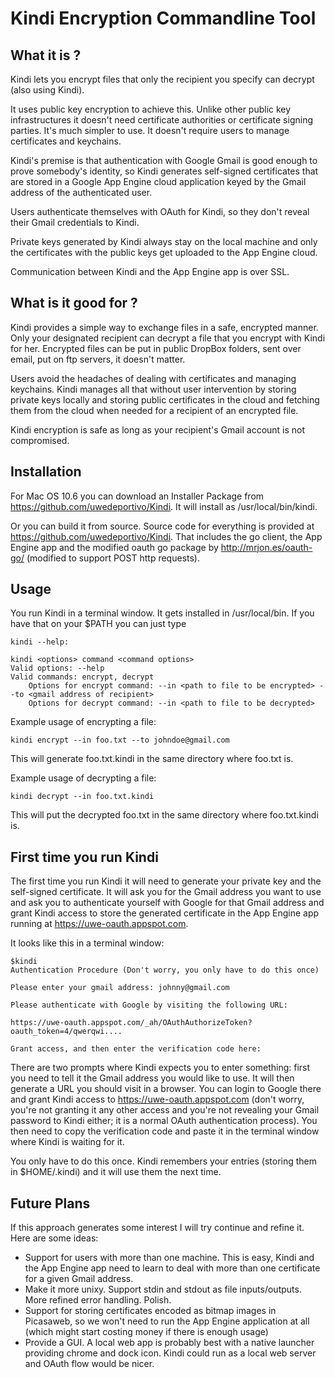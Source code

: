 Kindi Encryption Commandline Tool
=================================

What it is ?
------------

Kindi lets you encrypt files that only the recipient you specify can decrypt (also using Kindi). 

It uses public key encryption to achieve this. Unlike other public key infrastructures it doesn't need certificate authorities or certificate signing parties. It's much simpler to use. It doesn't require users to manage certificates and keychains.

Kindi's premise is that authentication with Google Gmail is good enough to prove somebody's identity, so Kindi generates self-signed certificates that are stored in a Google App Engine cloud application keyed by the Gmail address of the authenticated user. 

Users authenticate themselves with OAuth for Kindi, so they don't reveal their Gmail credentials to Kindi. 

Private keys generated by Kindi always stay on the local machine and only the certificates with the public keys get uploaded to the App Engine cloud.

Communication between Kindi and the App Engine app is over SSL.

What is it good for ?
---------------------

Kindi provides a simple way to exchange files in a safe, encrypted manner. Only your designated recipient can decrypt a file that you encrypt with Kindi for her. Encrypted files can be put in public DropBox folders, sent over email, put on ftp servers, it doesn't matter. 

Users avoid the headaches of dealing with certificates and managing keychains. Kindi manages all that without user intervention by storing private keys locally and storing public certificates in the cloud and fetching them from the cloud when needed for a recipient of an encrypted file.

Kindi encryption is safe as long as your recipient's Gmail account is not compromised.

Installation
------------

For Mac OS 10.6 you can download an Installer Package from https://github.com/uwedeportivo/Kindi. It will install as /usr/local/bin/kindi.

Or you can build it from source. Source code for everything is provided at https://github.com/uwedeportivo/Kindi. That includes the go client, the App Engine app and the modified oauth go package by http://mrjon.es/oauth-go/ (modified to support POST http requests).

Usage
-----

You run Kindi in a terminal window. It gets installed in /usr/local/bin. If you have that on your $PATH you can just type 

    kindi --help:

	kindi <options> command <command options>
	Valid options: --help
	Valid commands: encrypt, decrypt
		Options for encrypt command: --in <path to file to be encrypted> --to <gmail address of recipient>
		Options for decrypt command: --in <path to file to be decrypted>

Example usage of encrypting a file: 

	kindi encrypt --in foo.txt --to johndoe@gmail.com

This will generate foo.txt.kindi in the same directory where foo.txt is.
		
Example usage of decrypting a file: 

	kindi decrypt --in foo.txt.kindi

This will put the decrypted foo.txt in the same directory where foo.txt.kindi is.

First time you run Kindi
------------------------

The first time you run Kindi it will need to generate your private key and the self-signed certificate. It will ask you for the Gmail address you want to use and ask you to authenticate yourself with Google for that Gmail address and grant Kindi access to store the generated certificate in the App Engine app running at https://uwe-oauth.appspot.com.

It looks like this in a terminal window:

    $kindi
    Authentication Procedure (Don't worry, you only have to do this once)

    Please enter your gmail address: johnny@gmail.com

    Please authenticate with Google by visiting the following URL:

    https://uwe-oauth.appspot.com/_ah/OAuthAuthorizeToken?oauth_token=4/qwerqwi....

    Grant access, and then enter the verification code here:
 
There are two prompts where Kindi expects you to enter something: first you need to tell it the Gmail address you would like to use. It will then generate a URL you should visit in a browser. You can login to Google there and grant Kindi access to https://uwe-oauth.appspot.com (don't worry, you're not granting it any other access and you're not revealing your Gmail password to Kindi either; it is a normal OAuth authentication process). You then need to copy the verification code and paste it in the terminal window where Kindi is waiting for it.

You only have to do this once. Kindi remembers your entries (storing them in $HOME/.kindi) and it will use them the next time.

Future Plans
------------

If this approach generates some interest I will try continue and refine it. Here are some ideas:

* Support for users with more than one machine. This is easy, Kindi and the App Engine app need to learn to deal with more than one certificate for a given Gmail address.
* Make it more unixy. Support stdin and stdout as file inputs/outputs. More refined error handling. Polish.
* Support for storing certificates encoded as bitmap images in Picasaweb, so we won't need to run the App Engine application at all (which might start costing money if there is enough usage)
* Provide a GUI. A local web app is probably best with a native launcher providing chrome and dock icon. Kindi could run as a local web server and OAuth flow would be nicer.



 




 

